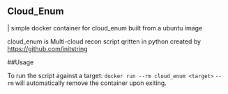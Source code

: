 ## Cloud_Enum 

| simple docker container for cloud_enum built from a ubuntu image

cloud_enum is Multi-cloud recon script qritten in python created by https://github.com/initstring


##Usage

To run the script against a target:
`docker run --rm cloud_enum <target>`
`--rm` will automatically remove the container upon exiting.
